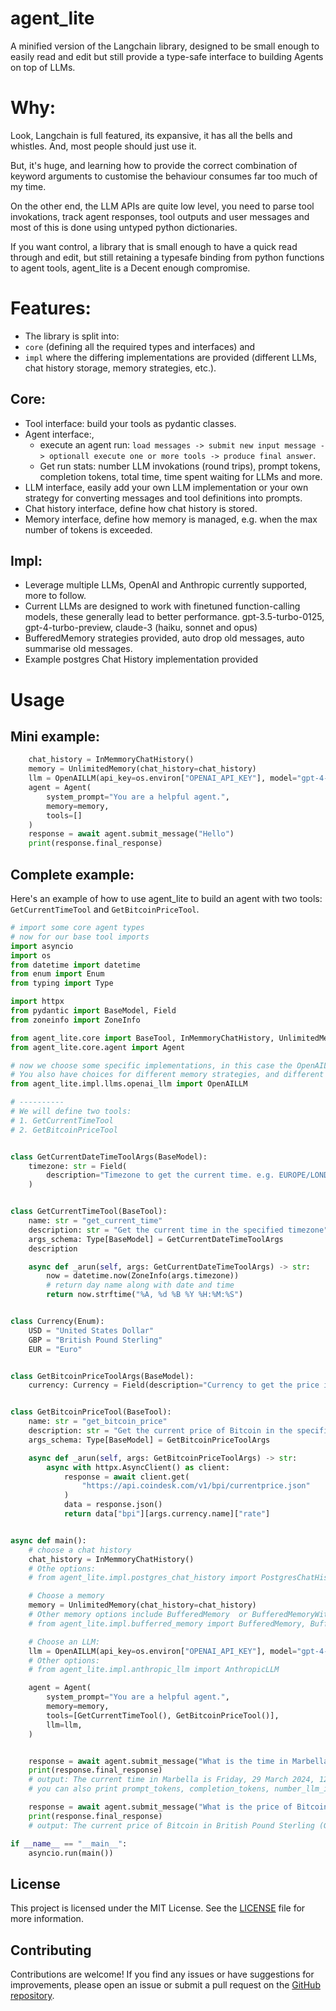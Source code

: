 # agent_lite

A minified version of the Langchain library, designed to be small enough to easily read and edit but still provide a type-safe interface to building Agents on top of LLMs.

# Why:

Look, Langchain is full featured, its expansive, it has all the bells and whistles. And, most people should just use it.

But, it's huge, and learning how to provide the correct combination of keyword arguments to customise the behaviour consumes far too much of my time.

On the other end, the LLM APIs are quite low level, you need to parse tool invokations, track agent responses, tool outputs and user messages and most of this is done using untyped python dictionaries.

If you want control, a library that is small enough to have a quick read through and edit, but still retaining a typesafe binding from python functions to agent tools, agent_lite is a Decent enough compromise.

# Features:

- The library is split into:
- `core` (defining all the required types and interfaces) and
- `impl` where the differing implementations are provided (different LLMs, chat history storage, memory strategies, etc.).

## Core:

- Tool interface: build your tools as pydantic classes.
- Agent interface:,
  - execute an agent run: `load messages -> submit new input message -> optionall execute one or more tools -> produce final answer`.
  - Get run stats: number LLM invokations (round trips), prompt tokens, completion tokens, total time, time spent waiting for LLMs and more.
- LLM interface, easily add your own LLM implementation or your own strategy for converting messages and tool definitions into prompts.
- Chat history interface, define how chat history is stored.
- Memory interface, define how memory is managed, e.g. when the max number of tokens is exceeded.

## Impl:

- Leverage multiple LLMs, OpenAI and Anthropic currently supported, more to follow.
- Current LLMs are designed to work with finetuned function-calling models, these generally lead to better performance. gpt-3.5-turbo-0125, gpt-4-turbo-preview, claude-3 (haiku, sonnet and opus)
- BufferedMemory strategies provided, auto drop old messages, auto summarise old messages.
- Example postgres Chat History implementation provided

# Usage

## Mini example:
```python
    chat_history = InMemmoryChatHistory()
    memory = UnlimitedMemory(chat_history=chat_history)
    llm = OpenAILLM(api_key=os.environ["OPENAI_API_KEY"], model="gpt-4-turbo-preview")
    agent = Agent(
        system_prompt="You are a helpful agent.",
        memory=memory,
        tools=[]
    )
    response = await agent.submit_message("Hello")
    print(response.final_response)
```

## Complete example:

Here's an example of how to use agent_lite to build an agent with two tools: `GetCurrentTimeTool` and `GetBitcoinPriceTool`.

```python
# import some core agent types
# now for our base tool imports
import asyncio
import os
from datetime import datetime
from enum import Enum
from typing import Type

import httpx
from pydantic import BaseModel, Field
from zoneinfo import ZoneInfo

from agent_lite.core import BaseTool, InMemmoryChatHistory, UnlimitedMemory
from agent_lite.core.agent import Agent

# now we choose some specific implementations, in this case the OpenAILLM
# You also have choices for different memory strategies, and different storage strategies for chat history
from agent_lite.impl.llms.openai_llm import OpenAILLM

# ----------
# We will define two tools:
# 1. GetCurrentTimeTool
# 2. GetBitcoinPriceTool


class GetCurrentDateTimeToolArgs(BaseModel):
    timezone: str = Field(
        description="Timezone to get the current time. e.g. EUROPE/LONDON",
    )


class GetCurrentTimeTool(BaseTool):
    name: str = "get_current_time"
    description: str = "Get the current time in the specified timezone"
    args_schema: Type[BaseModel] = GetCurrentDateTimeToolArgs
    description

    async def _arun(self, args: GetCurrentDateTimeToolArgs) -> str:
        now = datetime.now(ZoneInfo(args.timezone))
        # return day name along with date and time
        return now.strftime("%A, %d %B %Y %H:%M:%S")


class Currency(Enum):
    USD = "United States Dollar"
    GBP = "British Pound Sterling"
    EUR = "Euro"


class GetBitcoinPriceToolArgs(BaseModel):
    currency: Currency = Field(description="Currency to get the price in. e.g. USD")


class GetBitcoinPriceTool(BaseTool):
    name: str = "get_bitcoin_price"
    description: str = "Get the current price of Bitcoin in the specified currency"
    args_schema: Type[BaseModel] = GetBitcoinPriceToolArgs

    async def _arun(self, args: GetBitcoinPriceToolArgs) -> str:
        async with httpx.AsyncClient() as client:
            response = await client.get(
                "https://api.coindesk.com/v1/bpi/currentprice.json"
            )
            data = response.json()
            return data["bpi"][args.currency.name]["rate"]


async def main():
    # choose a chat history
    chat_history = InMemmoryChatHistory()
    # Othe options:
    # from agent_lite.impl.postgres_chat_history import PostgresChatHistory

    # Choose a memory
    memory = UnlimitedMemory(chat_history=chat_history)
    # Other memory options include BufferedMemory  or BufferedMemoryWithSummarizer:
    # from agent_lite.impl.bufferred_memory import BufferedMemory, BufferedMemoryWithSummarizer

    # Choose an LLM:
    llm = OpenAILLM(api_key=os.environ["OPENAI_API_KEY"], model="gpt-4-turbo-preview")
    # Other options:
    # from agent_lite.impl.anthropic_llm import AnthropicLLM

    agent = Agent(
        system_prompt="You are a helpful agent.",
        memory=memory,
        tools=[GetCurrentTimeTool(), GetBitcoinPriceTool()],
        llm=llm,
    )


    response = await agent.submit_message("What is the time in Marbella?")
    print(response.final_response)
    # output: The current time in Marbella is Friday, 29 March 2024, 12:56:54.
    # you can also print prompt_tokens, completion_tokens, number_llm_invocations, total_time, llm_time and more

    response = await agent.submit_message("What is the price of Bitcoin in GBP?")
    print(response.final_response)
    # output: The current price of Bitcoin in British Pound Sterling (GBP) is £55,628.76.

if __name__ == "__main__":
    asyncio.run(main())
```

## License

This project is licensed under the MIT License. See the [LICENSE](LICENSE) file for more information.

## Contributing

Contributions are welcome! If you find any issues or have suggestions for improvements, please open an issue or submit a pull request on the [GitHub repository](https://github.com/SaadAttieh/agent_lite).
